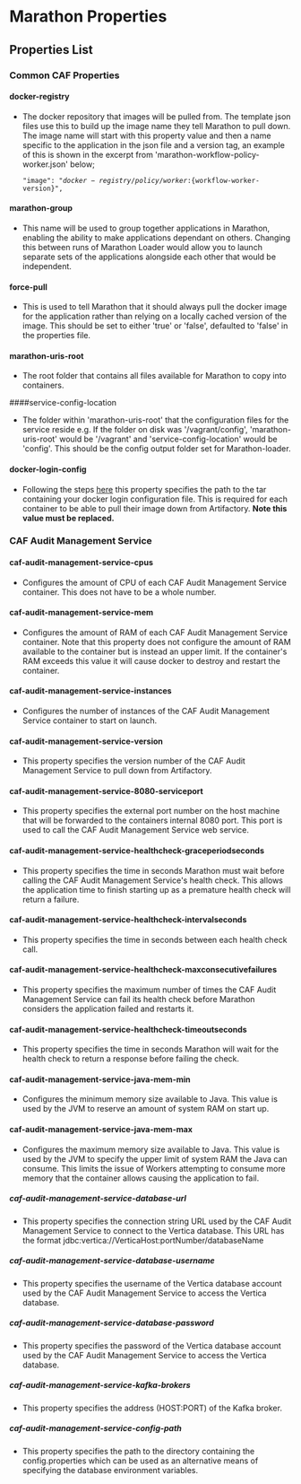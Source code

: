 # Marathon Properties


## Properties List
### Common CAF Properties
#### docker-registry
- The docker repository that images will be pulled from. The template json files use this to build up the image name they tell Marathon to pull down. The  image name will start with this property value and then a name specific to the application in the json file and a version tag, an example of this is shown in the excerpt from 'marathon-workflow-policy-worker.json' below;<pre><code>"image": "${docker-registry}/policy/worker:${workflow-worker-version}",</code></pre>

#### marathon-group
- This name will be used to group together applications in Marathon, enabling the ability to make applications dependant on others. Changing this between runs of Marathon Loader would allow you to launch separate sets of the applications alongside each other that would be independent.

#### force-pull
- This is used to tell Marathon that it should always pull the docker image for the application rather than relying on a locally cached version of the image. This should be set to either 'true' or 'false', defaulted to 'false' in the properties file.

#### marathon-uris-root
- The root folder that contains all files available for Marathon to copy into containers.

####service-config-location
- The folder within 'marathon-uris-root' that the configuration files for the service reside e.g. If the folder on disk was '/vagrant/config', 'marathon-uris-root' would be '/vagrant' and 'service-config-location' would be 'config'. This should be the config output folder set for Marathon-loader.

#### docker-login-config
- Following the steps [here](https://mesosphere.github.io/marathon/docs/native-docker-private-registry.html) this property specifies the path to the tar containing your docker login configuration file. This is required for each container to be able to pull their image down from Artifactory. **Note this value must be replaced.**

### CAF Audit Management Service
#### caf-audit-management-service-cpus
- Configures the amount of CPU of each CAF Audit Management Service container. This does not have to be a whole number.

#### caf-audit-management-service-mem
- Configures the amount of RAM of each CAF Audit Management Service container. Note that this property does not configure the amount of RAM available to the container but is instead an upper limit. If the container's RAM exceeds this value it will cause docker to destroy and restart the container.

#### caf-audit-management-service-instances
- Configures the number of instances of the CAF Audit Management Service container to start on launch.

#### caf-audit-management-service-version
- This property specifies the version number of the CAF Audit Management Service to pull down from Artifactory.

#### caf-audit-management-service-8080-serviceport
- This property specifies the external port number on the host machine that will be forwarded to the containers internal 8080 port. This port is used to call the CAF Audit Management Service web service.

#### caf-audit-management-service-healthcheck-graceperiodseconds
- This property specifies the time in seconds Marathon must wait before calling the CAF Audit Management Service's health check. This allows the application time to finish starting up as a premature health check will return a failure.

#### caf-audit-management-service-healthcheck-intervalseconds
- This property specifies the time in seconds between each health check call.

#### caf-audit-management-service-healthcheck-maxconsecutivefailures
- This property specifies the maximum number of times the CAF Audit Management Service can fail its health check before Marathon considers the application failed and restarts it.

#### caf-audit-management-service-healthcheck-timeoutseconds
- This property specifies the time in seconds Marathon will wait for the health check to return a response before failing the check.

#### caf-audit-management-service-java-mem-min
- Configures the minimum memory size available to Java. This value is used by the JVM to reserve an amount of system RAM on start up.

#### caf-audit-management-service-java-mem-max
- Configures the maximum memory size available to Java. This value is used by the JVM to specify the upper limit of system RAM the Java can consume. This limits the issue of Workers attempting to consume more memory that the container allows causing the application to fail.

##### caf-audit-management-service-database-url
- This property specifies the connection string URL used by the CAF Audit Management Service to connect to the Vertica database. This URL has the format  jdbc:vertica://VerticaHost:portNumber/databaseName

##### caf-audit-management-service-database-username
- This property specifies the username of the Vertica database account used by the CAF Audit Management Service to access the Vertica database.

##### caf-audit-management-service-database-password
- This property specifies the password of the Vertica database account used by the CAF Audit Management Service to access the Vertica database.

##### caf-audit-management-service-kafka-brokers
- This property specifies the address (HOST:PORT) of the Kafka broker.

##### caf-audit-management-service-config-path
- This property specifies the path to the directory containing the config.properties which can be used as an alternative means of specifying the database environment variables.

